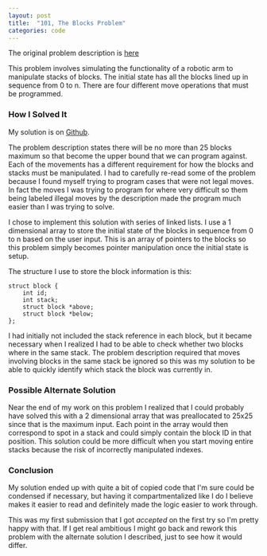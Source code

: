 ```yaml
---
layout: post
title:  "101, The Blocks Problem"
categories: code
---
```

The original problem description is [here](http://uva.onlinejudge.org/index.php?option=com_onlinejudge&Itemid=8&category=3&page=show_problem&problem=37)

This problem involves simulating the functionality of a robotic arm to manipulate stacks of blocks. The initial state has all the blocks lined up in sequence from 0 to n. There are four different move operations that must be programmed. <!-- more -->

<script async src="//pagead2.googlesyndication.com/pagead/js/adsbygoogle.js"></script>
<!-- splunkdotnet-putty -->
<ins class="adsbygoogle"
     style="display:block"
     data-ad-client="ca-pub-9669749806151313"
     data-ad-slot="1361967586"
     data-ad-format="auto"></ins>
<script>
(adsbygoogle = window.adsbygoogle || []).push({});
</script>

### How I Solved It
My solution is on [Github](https://github.com/taddev/UVa-Submissions/tree/master/101-The_Blocks_Problem).

The problem description states there will be no more than 25 blocks maximum so that become the upper bound that we can program against. Each of the movements has a different requirement for how the blocks and stacks must be manipulated. I had to carefully re-read some of the problem because I found myself trying to program cases that were not legal moves. In fact the moves I was trying to program for where very difficult so them being labeled illegal moves by the description made the program much easier than I was trying to solve.

I chose to implement this solution with series of linked lists. I use a 1 dimensional array to store the initial state of the blocks in sequence from 0 to n based on the user input. This is an array of pointers to the blocks so this problem simply becomes pointer manipulation once the initial state is setup.

The structure I use to store the block information is this:

	struct block {
		int id;
		int stack;
		struct block *above;
		struct block *below;
	};

I had initially not included the stack reference in each block, but it became necessary when I realized I had to be able to check whether two blocks where in the same stack. The problem description required that moves involving blocks in the same stack be ignored so this was my solution to be able to quickly identify which stack the block was currently in.

### Possible Alternate Solution
Near the end of my work on this problem I realized that I could probably have solved this with a 2 dimensional array that was preallocated to 25x25 since that is the maximum input. Each point in the array would then correspond to spot in a stack and could simply contain the block ID in that position. This solution could be more difficult when you start moving entire stacks because the risk of incorrectly manipulated indexes.  

### Conclusion
My solution ended up with quite a bit of copied code that I'm sure could be condensed if necessary, but having it compartmentalized like I do I believe makes it easier to read and definitely made the logic easier to work through.

This was my first submission that I got *accepted* on the first try so I'm pretty happy with that. If I get real ambitious I might go back and rework this problem with the alternate solution I described, just to see how it would differ.
